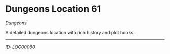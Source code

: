 # Dungeons Location 61

*Dungeons*

A detailed dungeons location with rich history and plot hooks.

---
*ID: LOC00060*